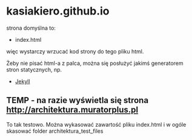 # kasiakiero.github.io

strona domyślna to:
- index.html

więc wystarczy wrzucać kod strony do tego pliku html.

Żeby nie pisać html-a z palca, można się posłużyć jakimś generatorem stron statycznych, np.
- [Jekyll](http://jekyllrb.com)


## TEMP - na razie wyświetla się strona http://architektura.muratorplus.pl

To tak testowo. Można wykasować zawartość pliku index.html i w ogóle skasować folder architektura_test_files
